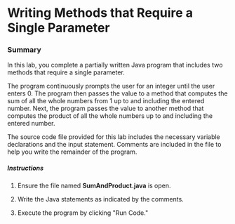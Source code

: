 # Writing Methods that Require a Single Parameter

### Summary
In this lab, you complete a partially written Java program that includes two methods that require a single parameter.

The program continuously prompts the user for an integer until the user enters 0. 
The program then passes the value to a method that computes the sum of all the whole numbers from 1 up to and including the entered number. Next, the program passes the value to another method that computes the product of all the whole numbers up to and including the entered number.

The source code file provided for this lab includes the necessary variable declarations and the input statement. Comments are included in the file to help you write the remainder of the program.

##### Instructions
1. Ensure the file named **SumAndProduct.java** is open.

2. Write the Java statements as indicated by the comments.

3. Execute the program by clicking "Run Code."
